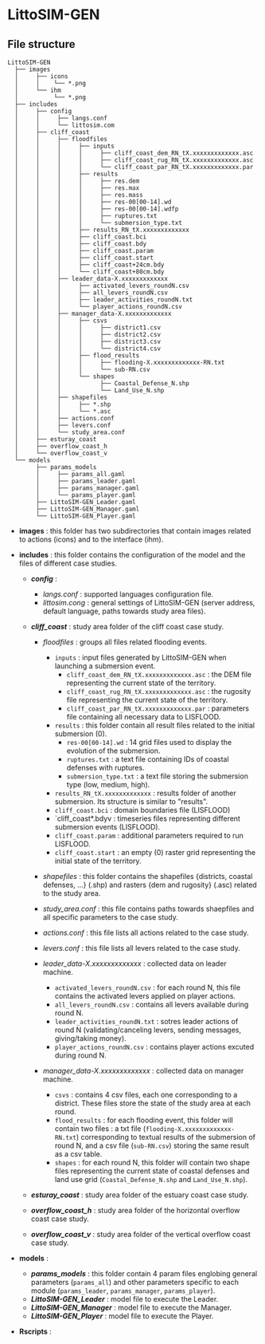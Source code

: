 # LittoSIM-GEN

## File structure

```
LittoSIM-GEN
  ├── images
  │     ├── icons
  │     │    └── *.png
  │     └── ihm
  │          └── *.png
  ├── includes
  │     ├── config
  │     │     ├── langs.conf
  │     │     └── littosim.com
  │     ├── cliff_coast
  │     │     ├── floodfiles
  │     │     │     ├── inputs
  │     │     │     │     ├── cliff_coast_dem_RN_tX.xxxxxxxxxxxxx.asc
  │     │     │     │     ├── cliff_coast_rug_RN_tX.xxxxxxxxxxxxx.asc
  │     │     │     │     └── cliff_coast_par_RN_tX.xxxxxxxxxxxxx.par
  │     │     │     ├── results
  │     │     │     │     ├── res.dem
  │     │     │     │     ├── res.max
  │     │     │     │     ├── res.mass
  │     │     │     │     ├── res-00[00-14].wd
  │     │     │     │     ├── res-00[00-14].wdfp
  │     │     │     │     ├── ruptures.txt
  │     │     │     │     └── submersion_type.txt
  │     │     │     ├── results_RN_tX.xxxxxxxxxxxxx
  │     │     │     ├── cliff_coast.bci
  │     │     │     ├── cliff_coast.bdy
  │     │     │     ├── cliff_coast.param
  │     │     │     ├── cliff_coast.start
  │     │     │     ├── cliff_coast+24cm.bdy
  │     │     │     └── cliff_coast+80cm.bdy
  │     │     ├── leader_data-X.xxxxxxxxxxxxx
  │     │     │     ├── activated_levers_roundN.csv
  │     │     │     ├── all_levers_roundN.csv
  │     │     │     ├── leader_activities_roundN.txt
  │     │     │     └── player_actions_roundN.csv
  │     │     ├── manager_data-X.xxxxxxxxxxxxx
  │     │     │     ├── csvs
  │     │     │     │     ├── district1.csv
  │     │     │     │     ├── district2.csv
  │     │     │     │     ├── district3.csv
  │     │     │     │     └── district4.csv
  │     │     │     ├── flood_results
  │     │     │     │     ├── flooding-X.xxxxxxxxxxxxx-RN.txt
  │     │     │     │     └── sub-RN.csv
  │     │     │     └── shapes
  │     │     │           ├── Coastal_Defense_N.shp
  │     │     │           └── Land_Use_N.shp
  │     │     ├── shapefiles
  │     │     │     ├── *.shp
  │     │     │     └── *.asc
  │     │     ├── actions.conf
  │     │     ├── levers.conf
  │     │     └── study_area.conf
  │     ├── esturay_coast
  │     ├── overflow_coast_h
  │     └── overflow_coast_v
  └── models
        ├── params_models
        │     ├── params_all.gaml
        │     ├── params_leader.gaml
        │     ├── params_manager.gaml
        │     └── params_player.gaml
        ├── LittoSIM-GEN_Leader.gaml
        ├── LittoSIM-GEN_Manager.gaml
        └── LittoSIM-GEN_Player.gaml
```
- **images** : this folder has two subdirectories that contain images related to actions (icons) and to the interface (ihm).

- **includes** : this folder contains the configuration of the model and the files of different case studies.
  - ***config*** :
    - *langs.conf* : supported languages configuration file.
    - *littosim.cong* : general settings of LittoSIM-GEN (server address, default language, paths towards study area files).
    
  - ***cliff_coast*** : study area folder of the cliff coast case study.
    - *floodfiles* : groups all files related flooding events. 
      - `inputs` : input files generated by LittoSIM-GEN when launching a submersion event.
        - `cliff_coast_dem_RN_tX.xxxxxxxxxxxxx.asc` : the DEM file representing the current state of the territory.
        - `cliff_coast_rug_RN_tX.xxxxxxxxxxxxx.asc` : the rugosity file representing the current state of the territory.
        - `cliff_coast_par_RN_tX.xxxxxxxxxxxxx.par` : parameters file containing all necessary data to LISFLOOD.
      - `results` : this folder contain all result files related to the initial submersion (0).
        - `res-00[00-14].wd` : 14 grid files used to display the evolution of the submersion.
        - `ruptures.txt` : a text file containing IDs of coastal defenses with ruptures.
        - `submersion_type.txt` : a text file storing the submersion type (low, medium, high).
      - `results_RN_tX.xxxxxxxxxxxxx` : results folder of another submersion. Its structure is similar to "results".
      - `cliff_coast.bci` : domain boundaries file (LISFLOOD)
      - `cliff_coast*.bdyv : timeseries files representing different submersion events (LISFLOOD).
      - `cliff_coast.param` : additional parameters required to run LISFLOOD.
      - `cliff_coast.start` : an empty (0) raster grid representing the initial state of the territory.
      
    - *shapefiles* : this folder contains the shapefiles {districts, coastal defenses, ...} (.shp) and rasters {dem and rugosity} (.asc) related to the study area.
    
    - *study_area.conf* : this file contains paths towards shaepfiles and all specific parameters to the case study.
    - *actions.conf* : this file lists all actions related to the case study.
    - *levers.conf* : this file lists all levers related to the case study.

    - *leader_data-X.xxxxxxxxxxxxx* : collected data on leader machine.
      - `activated_levers_roundN.csv` : for each round N, this file contains the activated levers applied on player actions.
      - `all_levers_roundN.csv` : contains all levers available during round N.
      - `leader_activities_roundN.txt` : sotres leader actions of round N (validating/canceling levers, sending messages, giving/taking money).
      - `player_actions_roundN.csv` : contains player actions excuted during round N.
    
    - *manager_data-X.xxxxxxxxxxxxx* : collected data on manager machine.
      - `csvs` : contains 4 csv files, each one corresponding to a district. These files store the state of the study area at each round.
      - `flood_results` : for each flooding event, this folder will contain two files : a txt file (`flooding-X.xxxxxxxxxxxxx-RN.txt`) corresponding to textual results of the submersion of round N, and a csv file (`sub-RN.csv`) storing the same result as a csv table.
      - `shapes` : for each round N, this folder will contain two shape files representing the current state of coastal defenses and land use grid (`Coastal_Defense_N.shp` and `Land_Use_N.shp`).
  
  - ***esturay_coast*** : study area folder of the estuary coast case study.
  - ***overflow_coast_h*** : study area folder of the horizontal overflow coast case study.
  - ***overflow_coast_v*** : study area folder of the vertical overflow coast case study.
  
- **models** :
  - ***params_models*** : this folder contain 4 param files englobing general parameters (`params_all`) and other parameters specific to each module (`params_leader`, `params_manager`, `params_player`).
  - ***LittoSIM-GEN_Leader*** : model file to execute the Leader.
  - ***LittoSIM-GEN_Manager*** : model file to execute the Manager.
  - ***LittoSIM-GEN_Player*** : model file to execute the Player.

- **Rscripts** : 